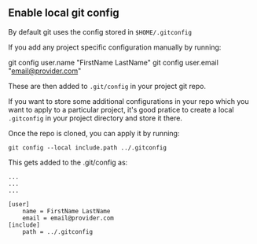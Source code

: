 ## Enable local git config


By default git uses the config stored in `$HOME/.gitconfig`

If you add any project specific configuration manually by running:

git config user.name "FirstName LastName"
git config user.email "email@provider.com"

These are then added to `.git/config` in your project git repo.

If you want to store some additional configurations in your repo which you want to apply to a particular project, it's good pratice to create a local `.gitconfig` in your project directory and store it there.

Once the repo is cloned, you can apply it by running:

```
git config --local include.path ../.gitconfig

```

This gets added to the .git/config as:

```
...
...
...

[user]
	name = FirstName LastName
	email = email@provider.com
[include]
	path = ../.gitconfig
```
